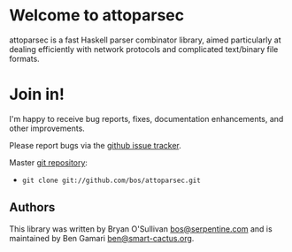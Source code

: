# Welcome to attoparsec

attoparsec is a fast Haskell parser combinator library, aimed
particularly at dealing efficiently with network protocols and
complicated text/binary file formats.

# Join in!

I'm happy to receive bug reports, fixes, documentation enhancements,
and other improvements.

Please report bugs via the
[github issue tracker](https://github.com/bos/attoparsec/issues).

Master [git repository](https://github.com/bos/attoparsec):

* `git clone git://github.com/bos/attoparsec.git`

Authors
-------

This library was written by Bryan O'Sullivan <bos@serpentine.com>
and is maintained by Ben Gamari <ben@smart-cactus.org>.
